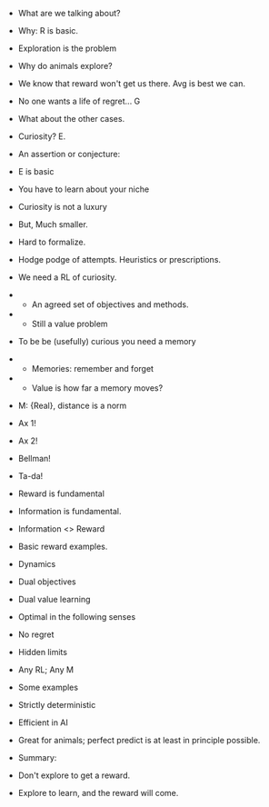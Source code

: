 - What are we talking about?
- Why: R is basic.
- Exploration is the problem
- Why do animals explore?
- We know that reward won't get us there. Avg is best we can. 
- No one wants a life of regret... G
- What about the other cases.
- Curiosity? E.
- An assertion or conjecture:
-   E is basic
-   You have to learn about your niche
-   Curiosity is not a luxury

- But, Much smaller. 
- Hard to formalize. 
- Hodge podge of attempts. Heuristics or prescriptions.

- We need a RL of curiosity. 
- - An agreed set of objectives and methods.
- - Still a value problem
- To be be (usefully) curious you need a memory
- - Memories: remember and forget
- - Value is how far a memory moves? 
- M: {Real}, distance is a norm
- Ax 1!
- Ax 2!
- Bellman!
- Ta-da!

- Reward is fundamental
- Information is fundamental.
- Information <> Reward
- Basic reward examples.
- Dynamics

- Dual objectives
- Dual value learning
- Optimal in the following senses
- No regret
- Hidden limits

- Any RL; Any M
- Some examples

- Strictly deterministic
- Efficient in AI
- Great for animals; perfect predict is at least in principle possible.

- Summary:
- Don't explore to get a reward.
- Explore to learn, and the reward will come.
